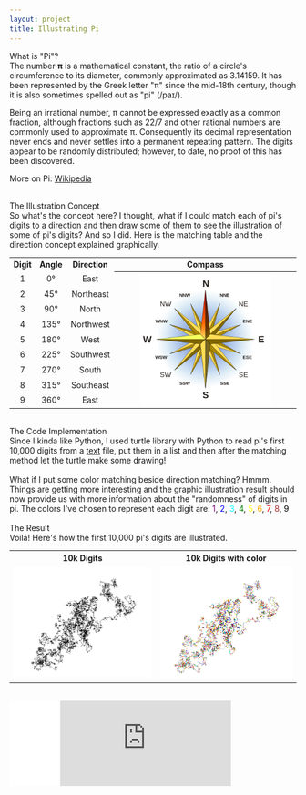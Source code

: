 ```yaml
---
layout: project
title: Illustrating Pi
---
```

<div class="message">
  What is "Pi"?
</div>
The number <strong>π</strong> is a mathematical constant, the ratio of a circle's circumference to its diameter, commonly approximated as 3.14159. It has been represented by the Greek letter "π" since the mid-18th century, though it is also sometimes spelled out as "pi" (/paɪ/).

Being an irrational number, π cannot be expressed exactly as a common fraction, although fractions such as 22/7 and other rational numbers are commonly used to approximate π. Consequently its decimal representation never ends and never settles into a permanent repeating pattern. The digits appear to be randomly distributed; however, to date, no proof of this has been discovered.

More on Pi: <a href="http://en.wikipedia.org/wiki/Pi" target="_blank">Wikipedia</a>

<br>

<div class="message">
  The Illustration Concept
</div>
So what's the concept here? I thought, what if I could match each of pi's digits to a direction and then draw some of them to see the illustration of some of pi's digits? And so I did. Here is the matching table and the direction concept explained graphically.

<table align="center">
  <tr>
    <th>Digit</th>
    <th>Angle</th>		
    <th>Direction</th>
    <th>Compass</th>
  </tr>

  <tr>
    <td align="center">1</td>
    <td align="center">0°</td>		
    <td align="center">East</td>
    <th rowspan="9"><img src="compass.png" alt="Compass" style="width:75%"> </th>
  </tr> 

  <tr>
    <td align="center">2</td>
    <td align="center">45°</td>		
    <td align="center">Northeast</td>
  </tr> 

  <tr>
    <td align="center">3</td>
    <td align="center">90°</td>		
    <td align="center">North</td>
  </tr> 

   <tr>
    <td align="center">4</td>
    <td align="center">135°</td>		
    <td align="center">Northwest</td>
  </tr> 

   <tr>
    <td align="center">5</td>
    <td align="center">180°</td>		
    <td align="center">West</td>
  </tr> 

   <tr>
    <td align="center">6</td>
    <td align="center">225°</td>		
    <td align="center">Southwest</td>
  </tr> 

   <tr>
    <td align="center">7</td>
    <td align="center">270°</td>		
    <td align="center">South</td>
  </tr>  

  <tr>
    <td align="center">8</td>
    <td align="center">315°</td>		
    <td align="center">Southeast</td>
  </tr> 

   <tr>
    <td align="center">9</td>
    <td align="center">360°</td>		
    <td align="center">East</td>
  </tr>    
</table>
<br>

<div class="message">
  The Code Implementation
</div>
Since I kinda like Python, I used turtle library with Python to read pi's first 10,000 digits from a <a href="../projects/pi10k.txt">text</a> file, put them in a list and then after the matching method let the turtle make some drawing!

<div><script src="https://gist.github.com/stefanos990/06f718ae1561039b06df.js"></script></div>
<br>
What if I put some color matching beside direction matching? Hmmm. Things are getting more interesting and the graphic illustration result should now provide us with more information about the "randomness" of digits in pi. The colors I've chosen to represent each digit are: <font color="purple">1</font>, <font color="blue">2</font>, <font color="cyan">3</font>, <font color="green">4</font>, <font color="yellow">5</font>, <font color="orange">6</font>, <font color="red">7</font>, <font color="brown">8</font>, <font color="black">9</font>

<div><script src="http://pastebin.com/embed_js.php?i=kc4LAqSa"></script></div>
<br>
<div class="message">
  The Result
</div>
Voila! Here's how the first 10,000 pi's digits are illustrated.

<table align="center">
  <tr>
    <th>10k Digits</th>
    <th>10k Digits with color</th>		
  </tr>

  <tr>
    <td align="center"><a href="../projects/10k.png"><img src="10k.png"></a></td>
    <td align="center"><a href="../projects/10k_color.png"><img src="10k_color.png"></a></td>	
  </tr>
  </table>
  <br>

<div>

<iframe src="//www.facebook.com/plugins/share_button.php?href=http://stefanos990.com/blog/first/&amp;layout=button_count&amp;appId=460671367340473" scrolling="no" frameborder="0" style="border:none; overflow:hidden; width:85px;" allowTransparency="true"></iframe>

<iframe id="tweet-button" allowtransparency="true" frameborder="0" scrolling="no" src="http://platform.twitter.com/widgets/tweet_button.html?via=stefanos990&amp;count=horizontal&amp;url=http://stefanos990.com/blog/first/&amp;text=First Blog Post"></iframe>
</div>

<script>
  (function(i,s,o,g,r,a,m){i['GoogleAnalyticsObject']=r;i[r]=i[r]||function(){
  (i[r].q=i[r].q||[]).push(arguments)},i[r].l=1*new Date();a=s.createElement(o),
  m=s.getElementsByTagName(o)[0];a.async=1;a.src=g;m.parentNode.insertBefore(a,m)
  })(window,document,'script','//www.google-analytics.com/analytics.js','ga');

  ga('create', 'UA-58975019-1', 'auto');
  ga('send', 'pageview');

</script>